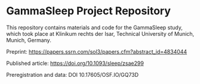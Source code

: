 # GammaSleep Project Repository

This repository contains materials and code for the GammaSleep study, which took place at Klinikum rechts der Isar, Technical University of Munich, Munich, Germany.

Preprint: https://papers.ssrn.com/sol3/papers.cfm?abstract_id=4834044

Published article: https://doi.org/10.1093/sleep/zsae299

Preregistration and data: DOI 10.17605/OSF.IO/GQ73D 
